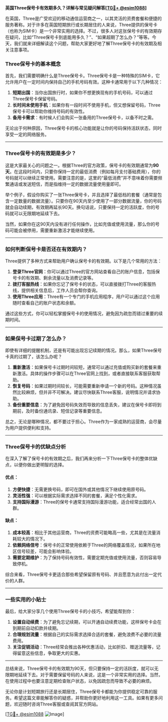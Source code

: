 **英国Three保号卡有效期多久？详解与常见疑问解答[[TG💪+ @esim1088](https://t.me/s/esim1088)]**

在英国，Three是广受欢迎的移动通信运营商之一，以其灵活的资费套餐和便捷的服务著称。对于许多在英国短期旅行或长期居住的人来说，Three提供的保号卡（也称为SIM卡）是一个非常实用的选择。不过，很多人对这张保号卡的有效期存在疑问，比如“Three保号卡到底能用多久？”、“如果超期了怎么办？”等等。今天，我们就来详细解读这个问题，帮助大家更好地了解Three保号卡的有效期及相关注意事项。

### Three保号卡的基本概念

首先，我们需要明确什么是Three保号卡。Three保号卡是一种特殊的SIM卡，它允许用户在一定时间内保持自己的手机号码有效。这种卡通常用于以下几种情况：

1. **短期出国**：当你出国旅行时，如果你不想更换现有的手机号码，可以通过Three保号卡保留号码。
2. **长时间未使用手机**：如果你有一段时间不使用手机，但又想保留号码，Three保号卡可以帮助你维持号码的有效性。
3. **备用卡需求**：有时候人们会购买一张备用的Three保号卡，以备不时之需。

无论出于何种原因，Three保号卡的核心功能就是让你的号码保持活跃状态，同时享受一定的网络服务。

---

### Three保号卡的有效期是多少？

这是大家最关心的问题之一。根据Three的官方政策，保号卡的有效期通常为**90天**。在这段时间内，只要你保持一定的最低消费（例如每月支付基础费用），你的号码就可以继续正常使用。需要注意的是，这里的“最低消费”并不意味着你需要频繁通话或发送短信，而是指维持一定的数据流量使用量即可。

举个例子，假设你购买了一张Three保号卡，并且选择了最低档的套餐（通常是包含一定数量的数据流量）。只要你在90天内至少使用了一部分数据流量，你的号码就会自动续期，有效期再延长90天。换句话说，只要保持一定的活跃度，你的号码就可以无限期地延续下去。

当然，如果你在这90天内没有进行任何操作，比如充值或使用流量，那么你的号码可能会被停用，需要重新激活才能继续使用。

---

### 如何判断保号卡是否还在有效期内？

Three提供了多种方式来帮助用户确认保号卡的有效期。以下是几个常用的方法：

1. **登录Three官网**：你可以通过Three的官方网站查看自己的账户信息，包括保号卡的有效期、剩余流量以及消费记录等。
2. **拨打客服热线**：如果你忘记了保号卡的状态，可以直接拨打Three的客服热线，提供相关信息后，工作人员会帮你查询。
3. **使用Three应用**：Three有一个专门的手机应用程序，用户可以通过这个应用随时查看自己的账户状态和余额。

通过这些方式，你可以轻松掌握保号卡的使用情况，避免因为疏忽而错过重要的续期时间。

---

### 如果保号卡过期了怎么办？

即使有详细的提醒机制，还是有可能出现忘记续期的情况。那么，如果Three保号卡真的过期了，该怎么办呢？

1. **重新激活**：如果保号卡过期时间较短，通常可以通过充值或购买新的套餐来重新激活。具体的操作步骤可以在Three官网上找到，或者直接联系客服获取帮助。
2. **恢复号码**：如果过期时间较长，可能需要重新申请一个新的号码。这种情况虽然比较麻烦，但并非不可解决。建议尽快联系Three客服，说明情况并请求协助。
3. **备份重要信息**：为了避免因号码失效而导致的信息丢失，建议在保号卡即将到期前，及时备份通讯录、短信记录等重要信息。

总之，无论是哪种情况，都不要过于担心。Three作为一家成熟的运营商，会尽量为用户提供便利和支持。

---

### Three保号卡的优缺点分析

在深入了解了保号卡的有效期之后，我们再来分析一下Three保号卡的整体优缺点，以便你做出更明智的选择。

#### 优点：
1. **方便快捷**：无需更换号码，即可在国外或其他情况下继续使用原号码。
2. **灵活性强**：可以根据实际需求选择不同的套餐，满足个性化需求。
3. **支持国际漫游**：Three的保号卡通常支持国际漫游功能，适合经常出国的人群。

#### 缺点：
1. **成本较高**：相比于其他运营商，Three的资费可能略高一些，尤其是在流量消耗较大的情况下。
2. **依赖网络信号**：保号卡的正常使用依赖于Three的网络覆盖情况，如果所在地区信号较差，可能会影响体验。
3. **需要定期维护**：为了保持号码有效性，需要定期充值或使用流量，否则容易导致停机。

综合来看，Three保号卡更适合那些希望保留原有号码、并且愿意为此付出一定代价的人群。

---

### 一些实用的小贴士

最后，给大家分享几个使用Three保号卡的小技巧，希望能帮到你：

1. **设置自动续费**：为了避免忘记续期，可以开通自动续费功能，这样保号卡会在到期前自动扣款并续期。
2. **合理规划流量**：根据自己的实际需求选择合适的套餐，避免浪费不必要的流量费用。
3. **关注促销活动**：Three经常会推出各种优惠活动，比如折扣、赠送流量等，记得留意这些信息，争取更大的实惠。

---

总结来说，Three保号卡的有效期为90天，但只要保持一定的活跃度，就可以无限期地延续下去。对于需要保留号码的人来说，这是一个非常实用的选择。当然，在使用过程中也要注意定期检查账户状态，以免因疏忽而导致不必要的麻烦。

无论你是计划短期旅行还是长期居住，Three保号卡都能为你提供稳定可靠的服务。希望这篇文章能解答你的疑惑，并帮助你更好地利用这一工具。如果有更多问题，欢迎随时咨询Three客服或查阅其官方网站。

[[TG💪+ @esim1088](https://t.me/s/esim1088) ![Image](https://i.postimg.cc/4NQfJmqS/Snipaste-2025-05-13-00-14-12.png)]